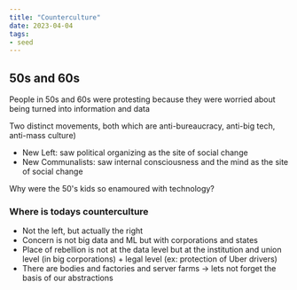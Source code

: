 ```yaml
---
title: "Counterculture"
date: 2023-04-04
tags:
- seed
---
```


## 50s and 60s
People in 50s and 60s were protesting because they were worried about being turned into information and data

Two distinct movements, both which are anti-bureaucracy, anti-big tech, anti-mass culture)
-   New Left: saw political organizing as the site of social change
-   New Communalists: saw internal consciousness and the mind as the site of social change

Why were the 50's kids so enamoured with technology?

### Where is todays counterculture
-  Not the left, but actually the right
-  Concern is not big data and ML but with corporations and states
-  Place of rebellion is not at the data level but at the institution and union level (in big corporations) + legal level (ex: protection of Uber drivers)
-  There are bodies and factories and server farms → lets not forget the basis of our abstractions